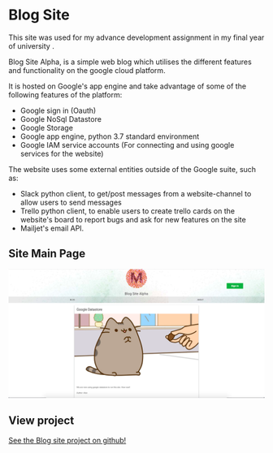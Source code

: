 # Blog Site
This site was used for my advance development assignment in my final year of university .

Blog Site Alpha, is a simple web blog which utilises the different features and functionality on the google cloud platform. 

It is hosted on Google's app engine and take advantage of some of the following features of the platform:

* Google sign in (Oauth)
* Google NoSql Datastore
* Google Storage
* Google app engine, python 3.7 standard environment
* Google IAM service accounts (For connecting and using google services for the website)

The website uses some external entities outside of the Google suite, such as:
* Slack python client, to get/post messages from a website-channel to allow users to send messages
* Trello python client, to enable users to create trello cards on the website's board to report bugs and ask for new features on the site
* Mailjet's email API.

## Site Main Page
 ![game screen](images/webpage.png)



## View project
[See the Blog site project on github!](https://github.com/AlexMarriott/blog-site-alpha)
